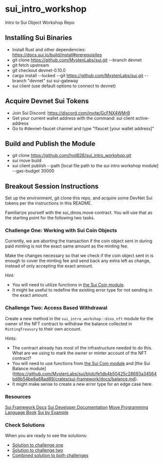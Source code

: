 # sui_intro_workshop

Intro to Sui Object Workshop Repo

## Installing Sui Binaries

- Install Rust and other dependencies: https://docs.sui.io/build/install#prerequisites
- git clone https://github.com/MystenLabs/sui.git --branch devnet
- git fetch upstream
- git checkout devnet-0.10.0
- cargo install --locked --git https://github.com/MystenLabs/sui.git --branch "devnet" sui sui-gateway
- sui client (use default options to connect to devnet)

## Acquire Devnet Sui Tokens

- Join Sui Discord: https://discord.com/invite/GcFNX4WMrB
- Get your current wallet address with the command: sui client active-address
- Go to #devnet-faucet channel and type "!faucet [your wallet address]"

## Build and Publish the Module

- git clone https://github.com/hyd628/sui_intro_workshop.git
- sui move build
- sui client publish --path [local file path to the sui intro workshop module] --gas-budget 30000

## Breakout Session Instructions

Set up the environment, git clone this repo, and acquire some DevNet Sui tokens per the instructions in this README. 

Familiarize yourself with the sui_dinos.move contract. You will use that as the starting point for the following two tasks. 

### Challenge One: Working with Sui Coin Objects

Currently, we are aborting the transaction if the coin object sent in during paid minting is not the exact same amount as the minting fee. 

Make the changes necessary so that we check if the coin object sent in is enough to cover the minting fee and send back any extra left as change, instead of only accepting the exact amount. 

Hint: 
- You will need to utilize functions in [the Sui Coin module](https://github.com/MystenLabs/sui/blob/fe1db4b50425c28693a34564bd8b54be8a68ad89/crates/sui-framework/docs/coin.md).
- It might be useful to redefine the existing error type for not sending in the exact amount. 

### Challenge Two: Access Based Withdrawal

Create a new method in the `sui_intro_workshop::dino_nft` module for the owner of the NFT contract to withdraw the balance collected in `MintingTreasury` to their own account.

Hints: 

- The contract already has most of the infrastructure needed to do this. What are we using to mark the owner or minter account of the NFT contract?
- You will need to use functions from [the Sui Coin module](https://github.com/MystenLabs/sui/blob/fe1db4b50425c28693a34564bd8b54be8a68ad89/crates/sui-framework/docs/coin.md) and [the Sui Balance module]
(https://github.com/MystenLabs/sui/blob/fe1db4b50425c28693a34564bd8b54be8a68ad89/crates/sui-framework/docs/balance.md).
- It might make sense to create a new error type for an edge case here.

### Resources

[Sui Framework Docs](https://github.com/MystenLabs/sui/tree/fe1db4b50425c28693a34564bd8b54be8a68ad89/crates/sui-framework/docs)
[Sui Developer Documentation](https://docs.sui.io/)
[Move Programming Language Book](https://move-book.com/index.html)
[Sui by Example](https://examples.sui.io/index.html)

### Check Solutions

When you are ready to see the solutions:

- [Solution to challenge one](https://github.com/hyd628/sui_intro_workshop/blob/main/breakout_session_solutions/challenge_1_solution.move)
- [Solution to challenge two](https://github.com/hyd628/sui_intro_workshop/blob/main/breakout_session_solutions/challenge_2_solution.move)
- [Combined solution to both challenges](https://github.com/hyd628/sui_intro_workshop/blob/main/breakout_session_solutions/combined_solution.move)

